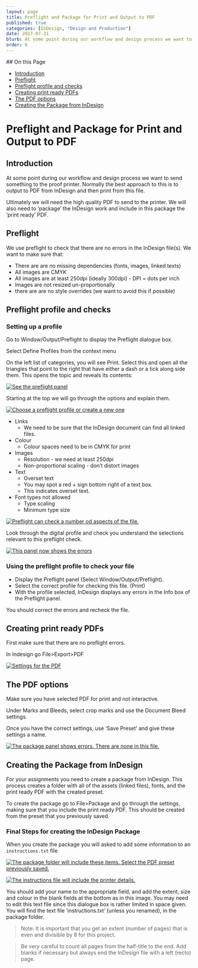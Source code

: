 ```yaml
---
layout: page
title: Preflight and Package for Print and Output to PDF
published: true
categories: [InDesign, "Design and Production"]
date: 2017-07-31
blurb: At some point during our workflow and design process we want to send something to the proof printer. Normally the best approach to this is to output to PDF from InDesign and then print from this file.
order: 6
---
```


<!-- TOC depthFrom:2 depthTo:2 withLinks:1 updateOnSave:1 orderedList:0 -->
<section class='toc'>
## On this Page

- [Introduction](#introduction)
- [Preflight](#preflight)
- [Preflight profile and checks](#preflight-profile-and-checks)
- [Creating print ready PDFs](#creating-print-ready-pdfs)
- [The PDF options](#the-pdf-options)
- [Creating the Package from InDesign](#creating-the-package-from-indesign)

</section><!-- /TOC -->

# Preflight and Package for Print and Output to PDF

## Introduction

At some point during our workflow and design process we want to send something to the proof printer. Normally the best approach to this is to output to PDF from InDesign and then print from this file.

Ultimately we will need the high quality PDF to send to the printer. We will also need to ‘package’ the InDesign work and include in this package the ‘print ready’ PDF.

## Preflight

We use preflight to check that there are no errors in the InDesign file(s). We want to make sure that:

  - There are are no missing dependencies (fonts, images, linked texts)
  - All images are CMYK
  - All images are at least 250dpi (ideally 300dpi) - DPI = dots per inch
  - Images are not resized un-proportionally
  - there are are no style overrides (we want to avoid this if possible)

## Preflight profile and checks

### Setting up a profile

Go to Window/Output/Preflight to display the Preflight dialogue box.

Select Define Profiles from the context menu

On the left list of categories, you will see Print. Select this and open all the triangles that point to the right that have either a dash or a tick along side them. This opens the topic and reveals its contents:

[![See the preflight panel](/images/2017/07/ID2package/image1.png)](/images/2017/07/ID2package/image1.png)

Starting at the top we will go through the options and explain them.

[![Choose a preflight profile or create a new one](/images/2017/07/ID2package/image2.png)](/images/2017/07/ID2package/image2.png)

- Links
  - We need to be sure that the InDesign document can find all linked files.
- Colour
  - Colour spaces need to be in CMYK for print
- Images
  - Resolution - we need at least 250dpi
  - Non-proportional scaling - don’t distort images
- Text
  - Overset text
  - You may spot a red + sign bottom right of a text box.
  - This indicates overset text.
- Font types not allowed
  - Type scaling
  - Minimum type size

[![Preflight can check a number od aspects of the file.](/images/2017/07/ID2package/image3.png)](/images/2017/07/ID2package/image3.png)

Look through the digital profile and check you understand the selections relevant to this preflight check.

[![This panel now shows the errors](/images/2017/07/ID2package/image4.png)](/images/2017/07/ID2package/image4.png)

### Using the preflight profile to check your file

- Display the Preflight panel (Select Window/Output/Preflight).
- Select the correct profile for checking this file. (Print)
- With the profile selected, InDesign displays any errors in the Info box of the Preflight panel.

You should correct the errors and recheck the file.

## Creating print ready PDFs

First make sure that there are no preflight errors.

In Indesign go File&gt;Export&gt;PDF

[![Settings for the PDF](/images/2017/07/ID2package/image5.png)](/images/2017/07/ID2package/image5.png)

## The PDF options

Make sure you have selected PDF for print and not interactive.

Under Marks and Bleeds, select crop marks and use the Document Bleed settings.

Once you have the correct settings, use ‘Save Preset’ and give these settings a name.

[![The package panel shows errors. There are none in this file.](/images/2017/07/ID2package/image1.jpeg)](/images/2017/07/ID2package/image1.jpeg)

## Creating the Package from InDesign

For your assignments you need to create a package from InDesign. This process creates a folder with all of the assets (linked files), fonts, and the print ready PDF with the created preset.

To create the package go to File&gt;Package and go through the settings, making sure that you include the print ready PDF. This should be created from the preset that you previously saved.

### Final Steps for creating the InDesign Package

When you create the package you will asked to add some information to an `instructions.txt` file

[![The package folder will include these items. Select the PDF preset previously saved. ](/images/2017/07/ID2package/image6.png)](/images/2017/07/ID2package/image6.png)

[![The instructions file will include the printer details.](/images/2017/07/ID2package/image7.png)](/images/2017/07/ID2package/image7.png)

You should add your name to the appropriate field, and add the extent, size and colour in the blank fields at the bottom as in this image. You may need to edit this text file since this dialogue box is rather limited in space given. You will find the text file ‘instructions.txt’ (unless you renamed), in the package folder.

> Note: It is important that you get an extent (number of pages) that is even and divisible by 8 for this project.


> Be very careful to count all pages from the half-title to the end. Add blanks if necessary but always end the InDesign file with a left (recto) page.
